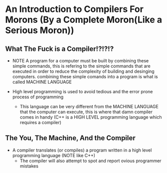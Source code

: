 #  An Introduction to Compilers For Morons (By a Complete Moron(Like a Serious Moron))
  
## What The Fuck is a Compiler!?!?!? 

  - NOTE A program for a computer must be built by combining these simple commands, this is refering to the simple 
    commands that are executed in order to reduce the complexity of building and desinging computers. combining these simple comands into a program is what is called MACHINE LANGUAGE

  - High level programming is used to avoid tedious and  the error prone process of programming
    - This language can be very different from the MACHINE LANGUAGE that the computer can execute, this is where that damn compiler comes in handy
      (C++ is a HIGH LEVEL programming language which requires a compiler)

## The You, The Machine, And the Compiler
  - A compiler translates (or compiles) a program written in a high level programming language (NOTE like C++) 
    - The compiler will also attempt to spot and report ovious programmer mistakes  
